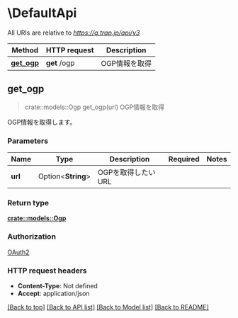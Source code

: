 # \DefaultApi

All URIs are relative to *https://q.trap.jp/api/v3*

Method | HTTP request | Description
------------- | ------------- | -------------
[**get_ogp**](DefaultApi.md#get_ogp) | **get** /ogp | OGP情報を取得



## get_ogp

> crate::models::Ogp get_ogp(url)
OGP情報を取得

OGP情報を取得します。

### Parameters


Name | Type | Description  | Required | Notes
------------- | ------------- | ------------- | ------------- | -------------
**url** | Option<**String**> | OGPを取得したいURL |  |

### Return type

[**crate::models::Ogp**](Ogp.md)

### Authorization

[OAuth2](../README.md#OAuth2)

### HTTP request headers

- **Content-Type**: Not defined
- **Accept**: application/json

[[Back to top]](#) [[Back to API list]](../README.md#documentation-for-api-endpoints) [[Back to Model list]](../README.md#documentation-for-models) [[Back to README]](../README.md)

